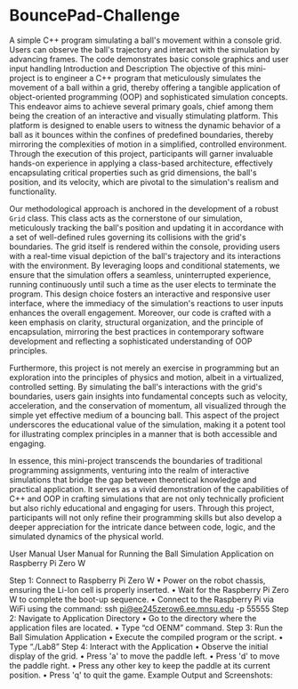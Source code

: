 # BouncePad-Challenge
A simple C++ program simulating a ball's movement within a console grid. Users can observe the ball's trajectory and interact with the simulation by advancing frames. The code demonstrates basic console graphics and user input handling
Introduction and Description
The objective of this mini-project is to engineer a C++ program that meticulously simulates the movement of a ball within a grid, thereby offering a tangible application of object-oriented programming (OOP) and sophisticated simulation concepts. This endeavor aims to achieve several primary goals, chief among them being the creation of an interactive and visually stimulating platform. This platform is designed to enable users to witness the dynamic behavior of a ball as it bounces within the confines of predefined boundaries, thereby mirroring the complexities of motion in a simplified, controlled environment. Through the execution of this project, participants will garner invaluable hands-on experience in applying a class-based architecture, effectively encapsulating critical properties such as grid dimensions, the ball's position, and its velocity, which are pivotal to the simulation's realism and functionality.

Our methodological approach is anchored in the development of a robust `Grid` class. This class acts as the cornerstone of our simulation, meticulously tracking the ball's position and updating it in accordance with a set of well-defined rules governing its collisions with the grid's boundaries. The grid itself is rendered within the console, providing users with a real-time visual depiction of the ball's trajectory and its interactions with the environment. By leveraging loops and conditional statements, we ensure that the simulation offers a seamless, uninterrupted experience, running continuously until such a time as the user elects to terminate the program. This design choice fosters an interactive and responsive user interface, where the immediacy of the simulation's reactions to user inputs enhances the overall engagement. Moreover, our code is crafted with a keen emphasis on clarity, structural organization, and the principle of encapsulation, mirroring the best practices in contemporary software development and reflecting a sophisticated understanding of OOP principles.

Furthermore, this project is not merely an exercise in programming but an exploration into the principles of physics and motion, albeit in a virtualized, controlled setting. By simulating the ball's interactions with the grid's boundaries, users gain insights into fundamental concepts such as velocity, acceleration, and the conservation of momentum, all visualized through the simple yet effective medium of a bouncing ball. This aspect of the project underscores the educational value of the simulation, making it a potent tool for illustrating complex principles in a manner that is both accessible and engaging.

In essence, this mini-project transcends the boundaries of traditional programming assignments, venturing into the realm of interactive simulations that bridge the gap between theoretical knowledge and practical application. It serves as a vivid demonstration of the capabilities of C++ and OOP in crafting simulations that are not only technically proficient but also richly educational and engaging for users. Through this project, participants will not only refine their programming skills but also develop a deeper appreciation for the intricate dance between code, logic, and the simulated dynamics of the physical world.

User Manual
User Manual for Running the Ball Simulation Application on Raspberry Pi Zero W

Step 1: Connect to Raspberry Pi Zero W
•	Power on the robot chassis, ensuring the Li-Ion cell is properly inserted.
•	Wait for the Raspberry Pi Zero W to complete the boot-up sequence.
•	Connect to the Raspberry Pi via WiFi using the command:
ssh pi@ee245zerow6.ee.mnsu.edu -p 55555
Step 2: Navigate to Application Directory
•	Go to the directory where the application files are located. 
•	Type “cd OENM” command.
Step 3: Run the Ball Simulation Application
•	Execute the compiled program or the script.
•	Type “./Lab8”
Step 4: Interact with the Application
•	Observe the initial display of the grid.
•	Press 'a' to move the paddle left.
•	Press 'd' to move the paddle right.
•	Press any other key to keep the paddle at its current position.
•	Press 'q' to quit the game.
Example Output and Screenshots:



